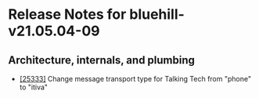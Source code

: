 
# Release Notes for bluehill-v21.05.04-09

## Architecture, internals, and plumbing

- [[25333]](http://bugs.koha-community.org/bugzilla3/show_bug.cgi?id=25333) Change message transport type for Talking Tech from "phone" to "itiva"



